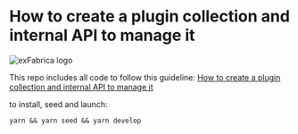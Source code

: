 # How to create a plugin collection and internal API to manage it

![exFabrica logo](https://cdn-images-1.medium.com/max/800/1*pfNdV8oin0fRe-EQKIaYyQ.png)

This repo includes all code to follow this guideline: [How to create a plugin collection and internal API to manage it](https://medium.com/p/293d0d5a5fcf)

to install, seed and launch:

`yarn && yarn seed && yarn develop`
